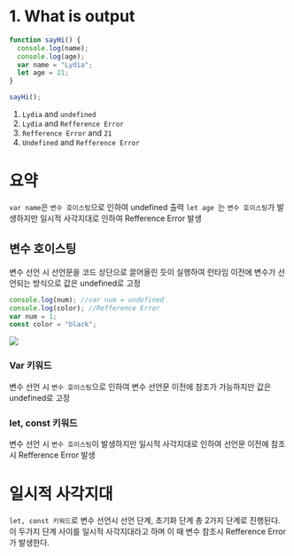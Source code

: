 # 1. What is output

```javascript
function sayHi() {
  console.log(name);
  console.log(age);
  var name = "Lydia";
  let age = 21;
}

sayHi();
```

1. <code>Lydia</code> and <code>undefined</code>
2. <code>Lydia</code> and <code>Refference Error</code>
3. <code>Refference Error</code> and <code>21</code>
4. <code>Undefined</code> and <code>Refference Error</code>

# 요약

<code>var name</code>은 <code>변수 호이스팅</code>으로 인하여 undefined 출력
<code>let age </code>는 <code>변수 호이스팅</code>가 발생하지만 일시적 사각지대로 인하여 Refference Error 발생

## 변수 호이스팅

변수 선언 시 선언문을 코드 상단으로 끌어올린 듯이 실행하여 런타임 이전에 변수가 선언되는 방식으로 값은 undefined로 고정

```javascript
console.log(num); //var num = undefined
console.log(color); //Refference Error
var num = 1;
const color = "black";
```

<img src="C:\Users\user\Desktop\개인자료\JavaScript_answer\JavaScript_Answer\img">

### Var 키워드

변수 선언 시 <code>변수 호이스팅</code>으로 인하여 변수 선언문 이전에 참조가 가능하지만 값은 undefined로 고정

### let, const 키워드

변수 선언 시 <code>변수 호이스팅</code>이 발생하지만 일시적 사각지대로 인하여 선언문 이전에 참조 시 Refference Error 발생

# 일시적 사각지대

<code>let, const 키워드</code>로 변수 선언시 선언 단계, 초기화 단계 총 2가지 단계로 진행된다. 이 두가지 단계 사이를 일시적 사각지대라고 하며 이 때 변수 참조시 Refference Error가 발생한다.
